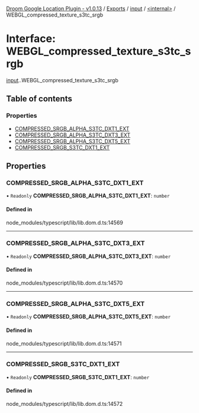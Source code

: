[Droom Google Location Plugin - v1.0.13](../README.md) / [Exports](../modules.md) / [input](../modules/input.md) / [<internal\>](../modules/input._internal_.md) / WEBGL\_compressed\_texture\_s3tc\_srgb

# Interface: WEBGL\_compressed\_texture\_s3tc\_srgb

[input](../modules/input.md).[<internal>](../modules/input._internal_.md).WEBGL_compressed_texture_s3tc_srgb

## Table of contents

### Properties

- [COMPRESSED\_SRGB\_ALPHA\_S3TC\_DXT1\_EXT](input._internal_.WEBGL_compressed_texture_s3tc_srgb.md#compressed_srgb_alpha_s3tc_dxt1_ext)
- [COMPRESSED\_SRGB\_ALPHA\_S3TC\_DXT3\_EXT](input._internal_.WEBGL_compressed_texture_s3tc_srgb.md#compressed_srgb_alpha_s3tc_dxt3_ext)
- [COMPRESSED\_SRGB\_ALPHA\_S3TC\_DXT5\_EXT](input._internal_.WEBGL_compressed_texture_s3tc_srgb.md#compressed_srgb_alpha_s3tc_dxt5_ext)
- [COMPRESSED\_SRGB\_S3TC\_DXT1\_EXT](input._internal_.WEBGL_compressed_texture_s3tc_srgb.md#compressed_srgb_s3tc_dxt1_ext)

## Properties

### COMPRESSED\_SRGB\_ALPHA\_S3TC\_DXT1\_EXT

• `Readonly` **COMPRESSED\_SRGB\_ALPHA\_S3TC\_DXT1\_EXT**: `number`

#### Defined in

node_modules/typescript/lib/lib.dom.d.ts:14569

___

### COMPRESSED\_SRGB\_ALPHA\_S3TC\_DXT3\_EXT

• `Readonly` **COMPRESSED\_SRGB\_ALPHA\_S3TC\_DXT3\_EXT**: `number`

#### Defined in

node_modules/typescript/lib/lib.dom.d.ts:14570

___

### COMPRESSED\_SRGB\_ALPHA\_S3TC\_DXT5\_EXT

• `Readonly` **COMPRESSED\_SRGB\_ALPHA\_S3TC\_DXT5\_EXT**: `number`

#### Defined in

node_modules/typescript/lib/lib.dom.d.ts:14571

___

### COMPRESSED\_SRGB\_S3TC\_DXT1\_EXT

• `Readonly` **COMPRESSED\_SRGB\_S3TC\_DXT1\_EXT**: `number`

#### Defined in

node_modules/typescript/lib/lib.dom.d.ts:14572
